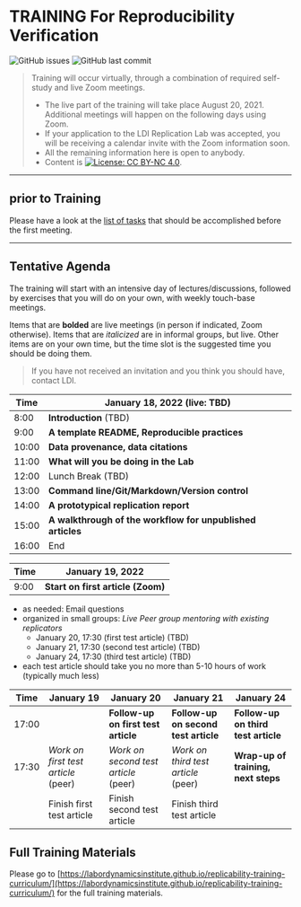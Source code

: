 TRAINING For Reproducibility Verification
=========================================


![GitHub issues](https://img.shields.io/github/issues-raw/labordynamicsinstitute/replicability-training.svg?style=flat) ![GitHub last commit](https://img.shields.io/github/last-commit/labordynamicsinstitute/replicability-training.svg?style=flat)

> Training will occur virtually, through a combination of required self-study and live Zoom meetings. 
> - The live part of the training will take place August 20, 2021. Additional meetings will happen on the following days using Zoom.
> - If your application to the LDI Replication Lab was accepted,  you will be receiving a calendar invite with the Zoom information soon. 
> - All the remaining information here is open to anybody. 
> - Content is [![License: CC BY-NC 4.0](https://licensebuttons.net/l/by-nc/4.0/80x15.png)](https://creativecommons.org/licenses/by-nc/4.0/).

---

prior to Training
------

Please have a look at the [list of tasks](https://labordynamicsinstitute.github.io/replicability-training-curriculum/pre-training.html) that should be accomplished before the first meeting. 

---

Tentative Agenda
----------------

The training will start with an intensive day of lectures/discussions, followed by exercises that you will do on your own, with weekly touch-base meetings.

Items that are **bolded** are live meetings (in person if indicated, Zoom otherwise). Items that are *italicized* are in informal groups, but live. Other items are on your own time, but the time slot is the suggested time you should be doing them. 

> If you have not received an invitation and you think you should have, contact LDI.

| Time  |  January 18, 2022     (live: TBD)                                       |
|-------|-----------------------------------------------------------|
| 8:00 |  **Introduction**  (TBD)     |
| 9:00 |  **A template README, Reproducible practices**                     |
| 10:00| **Data provenance, data citations**  |
| 11:00 |  **What will you be doing in the Lab**                    |
| 12:00 |  Lunch Break         (TBD)                                      |
| 13:00 |  **Command line/Git/Markdown/Version control**                    |
| 14:00 |  **A prototypical replication report**                        |
| 15:00 |  **A walkthrough of the workflow for unpublished articles** |
| 16:00 |  End                           |

| Time  |  January 19, 2022                                            |
|-------|-----------------------------------------------------------|
| 9:00 |  **Start on first article (Zoom)**      |



- as needed: Email questions
- organized in small groups: *Live Peer group mentoring with existing replicators*
  - January 20, 17:30 (first test article) (TBD)
  - January 21, 17:30 (second test article) (TBD)
  - January 24, 17:30 (third test article) (TBD)
- each test article should take you no more than 5-10 hours of work (typically much less)


| Time     | January 19                          |  January 20                           | January 21                             | January 24 |
|----------|-------------------------------------|---------------------------------------|----------------------------------------|----------------------------------------|
| 17:00    |                                     | **Follow-up on first test article**   |  **Follow-up on second test article**  | **Follow-up on third test article** | 
| 17:30    | *Work on first test article* (peer) | *Work on second test article* (peer)  |  *Work on third test article* (peer)   | **Wrap-up of training, next steps** |
|          | Finish first test article           |  Finish second test article           |  Finish third test article    ||                                   


Full Training Materials
----------------------

Please go to [https://labordynamicsinstitute.github.io/replicability-training-curriculum/](https://labordynamicsinstitute.github.io/replicability-training-curriculum/) for the full training materials.
